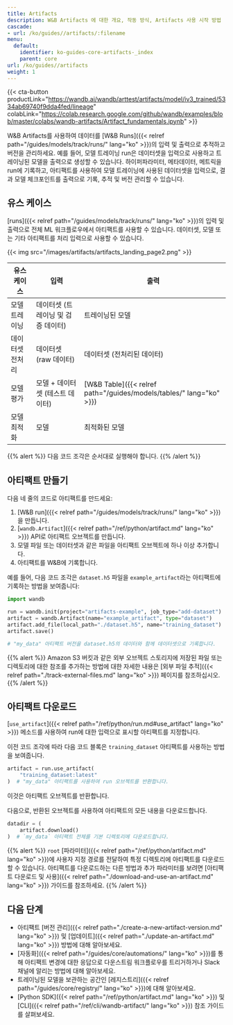 ```yaml
---
title: Artifacts
description: W&B Artifacts 에 대한 개요, 작동 방식, Artifacts 사용 시작 방법
cascade:
- url: /ko/guides//artifacts/:filename
menu:
  default:
    identifier: ko-guides-core-artifacts-_index
    parent: core
url: /ko/guides//artifacts
weight: 1
---
```


{{< cta-button productLink="https://wandb.ai/wandb/arttest/artifacts/model/iv3_trained/5334ab69740f9dda4fed/lineage" colabLink="https://colab.research.google.com/github/wandb/examples/blob/master/colabs/wandb-artifacts/Artifact_fundamentals.ipynb" >}}

W&B Artifacts를 사용하여 데이터를 [W&B Runs]({{< relref path="/guides/models/track/runs/" lang="ko" >}})의 입력 및 출력으로 추적하고 버전을 관리하세요. 예를 들어, 모델 트레이닝 run은 데이터셋을 입력으로 사용하고 트레이닝된 모델을 출력으로 생성할 수 있습니다. 하이퍼파라미터, 메타데이터, 메트릭을 run에 기록하고, 아티팩트를 사용하여 모델 트레이닝에 사용된 데이터셋을 입력으로, 결과 모델 체크포인트를 출력으로 기록, 추적 및 버전 관리할 수 있습니다.

## 유스 케이스
[runs]({{< relref path="/guides/models/track/runs/" lang="ko" >}})의 입력 및 출력으로 전체 ML 워크플로우에서 아티팩트를 사용할 수 있습니다. 데이터셋, 모델 또는 기타 아티팩트를 처리 입력으로 사용할 수 있습니다.

{{< img src="/images/artifacts/artifacts_landing_page2.png" >}}

| 유스 케이스 | 입력 | 출력 |
|---|---|---|
| 모델 트레이닝 | 데이터셋 (트레이닝 및 검증 데이터) | 트레이닝된 모델 |
| 데이터셋 전처리 | 데이터셋 (raw 데이터) | 데이터셋 (전처리된 데이터) |
| 모델 평가 | 모델 + 데이터셋 (테스트 데이터) | [W&B Table]({{< relref path="/guides/models/tables/" lang="ko" >}}) |
| 모델 최적화 | 모델 | 최적화된 모델 |

{{% alert %}}
다음 코드 조각은 순서대로 실행해야 합니다.
{{% /alert %}}

## 아티팩트 만들기

다음 네 줄의 코드로 아티팩트를 만드세요:
1. [W&B run]({{< relref path="/guides/models/track/runs/" lang="ko" >}})을 만듭니다.
2. [`wandb.Artifact`]({{< relref path="/ref/python/artifact.md" lang="ko" >}}) API로 아티팩트 오브젝트를 만듭니다.
3. 모델 파일 또는 데이터셋과 같은 파일을 아티팩트 오브젝트에 하나 이상 추가합니다.
4. 아티팩트를 W&B에 기록합니다.

예를 들어, 다음 코드 조각은 `dataset.h5` 파일을 `example_artifact`라는 아티팩트에 기록하는 방법을 보여줍니다:

```python
import wandb

run = wandb.init(project="artifacts-example", job_type="add-dataset")
artifact = wandb.Artifact(name="example_artifact", type="dataset")
artifact.add_file(local_path="./dataset.h5", name="training_dataset")
artifact.save()

# "my_data" 아티팩트 버전을 dataset.h5의 데이터와 함께 데이터셋으로 기록합니다.
```

{{% alert %}}
Amazon S3 버킷과 같은 외부 오브젝트 스토리지에 저장된 파일 또는 디렉토리에 대한 참조를 추가하는 방법에 대한 자세한 내용은 [외부 파일 추적]({{< relref path="./track-external-files.md" lang="ko" >}}) 페이지를 참조하십시오.
{{% /alert %}}

## 아티팩트 다운로드
[`use_artifact`]({{< relref path="/ref/python/run.md#use_artifact" lang="ko" >}}) 메소드를 사용하여 run에 대한 입력으로 표시할 아티팩트를 지정합니다.

이전 코드 조각에 따라 다음 코드 블록은 `training_dataset` 아티팩트를 사용하는 방법을 보여줍니다.

```python
artifact = run.use_artifact(
    "training_dataset:latest"
)  # "my_data" 아티팩트를 사용하여 run 오브젝트를 반환합니다.
```
이것은 아티팩트 오브젝트를 반환합니다.

다음으로, 반환된 오브젝트를 사용하여 아티팩트의 모든 내용을 다운로드합니다.

```python
datadir = (
    artifact.download()
)  # `my_data` 아티팩트 전체를 기본 디렉토리에 다운로드합니다.
```

{{% alert %}}
`root` [파라미터]({{< relref path="/ref/python/artifact.md" lang="ko" >}})에 사용자 지정 경로를 전달하여 특정 디렉토리에 아티팩트를 다운로드할 수 있습니다. 아티팩트를 다운로드하는 다른 방법과 추가 파라미터를 보려면 [아티팩트 다운로드 및 사용]({{< relref path="./download-and-use-an-artifact.md" lang="ko" >}}) 가이드를 참조하세요.
{{% /alert %}}

## 다음 단계
* 아티팩트 [버전 관리]({{< relref path="./create-a-new-artifact-version.md" lang="ko" >}}) 및 [업데이트]({{< relref path="./update-an-artifact.md" lang="ko" >}}) 방법에 대해 알아보세요.
* [자동화]({{< relref path="/guides/core/automations/" lang="ko" >}})를 통해 아티팩트 변경에 대한 응답으로 다운스트림 워크플로우를 트리거하거나 Slack 채널에 알리는 방법에 대해 알아보세요.
* 트레이닝된 모델을 보관하는 공간인 [레지스트리]({{< relref path="/guides/core/registry/" lang="ko" >}})에 대해 알아보세요.
* [Python SDK]({{< relref path="/ref/python/artifact.md" lang="ko" >}}) 및 [CLI]({{< relref path="/ref/cli/wandb-artifact/" lang="ko" >}}) 참조 가이드를 살펴보세요.
